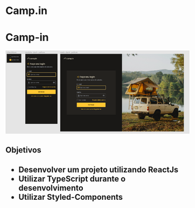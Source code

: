 # Camp.in
<h1>Camp-in</h1>
<img src="./img/camp-in.png"/>
<h2>Objetivos<h2>
  <ul>
    <li>Desenvolver um projeto utilizando ReactJs</li>
    <li>Utilizar TypeScript durante o desenvolvimento</li>
    <li>Utilizar Styled-Components</li>
  </ul>
